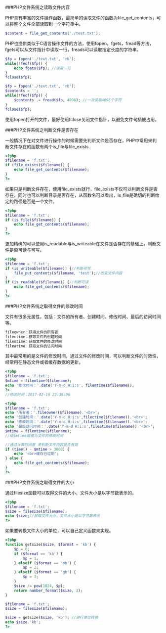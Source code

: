 ###PHP文件系统之读取文件内容

PHP具有丰富的文件操作函数，最简单的读取文件的函数为file_get_contents，可以将整个文件全部读取到一个字符串中。

```php
$content = file_get_contents('./test.txt');
```

PHP也提供类似于C语言操作文件的方法，使用fopen，fgets，fread等方法，fgets可以从文件指针中读取一行，freads可以读取指定长度的字符串。

```php
$fp = fopen('./text.txt', 'rb');
while(!feof($fp)) {
    echo fgets($fp); //读取一行
}
fclose($fp);
```



```php
$fp = fopen('./text.txt', 'rb');
$contents = '';
while(!feof($fp)) {
    $contents .= fread($fp, 4096); //一次读取4096个字符
}
fclose($fp);
```

使用fopen打开的文件，最好使用fclose关闭文件指针，以避免文件句柄被占用。



###PHP文件系统之判断文件是否存在


一般情况下在对文件进行操作的时候需要先判断文件是否存在，PHP中常用来判断文件存在的函数有两个is_file与file_exists.

```php
<?php
$filename = 'f.txt';
if (file_exists($filename)) {
    echo file_get_contents($filename);
}
?>
```

如果只是判断文件存在，使用file_exists就行，file_exists不仅可以判断文件是否存在，同时也可以判断目录是否存在，从函数名可以看出，is_file是确切的判断给定的路径是否是一个文件。

```php
<?php
$filename = 'f.txt';
if (is_file($filename)) {
    echo file_get_contents($filename);
}
?>
```

更加精确的可以使用is_readable与is_writeable在文件是否存在的基础上，判断文件是否可读与可写。

```php
<?php
$filename = 'f.txt';
if (is_writeable($filename)) {//判断可写
    file_put_contents($filename, 'test');//改变文件内容
}
if (is_readable($filename)) {//判断可读
    echo file_get_contents($filename);
}
?>
```





###PHP文件系统之取得文件的修改时间

文件有很多元属性，包括：文件的所有者、创建时间、修改时间、最后的访问时间等。


```php
fileowner：获得文件的所有者
filectime：获取文件的创建时间
filemtime：获取文件的修改时间
fileatime：获取文件的访问时间
```

其中最常用的是文件的修改时间，通过文件的修改时间，可以判断文件的时效性，经常用在静态文件或者缓存数据的更新。

```php
<?php
$filename = 'f.txt';
$mtime = filemtime($filename);
echo '修改时间：'.date('Y-m-d H:i:s', filemtime($filename));
?>
//修改时间：2017-02-16 22:39:06
```


```php
<?php
$filename = 'f.txt';
echo '所有者：'.fileowner($filename).'<br>';
echo '创建时间：'.date('Y-m-d H:i:s',filectime($filename)).'<br>';
echo '修改时间：'.date('Y-m-d H:i:s',filemtime($filename)).'<br>';
echo '最后访问时间：'.date('Y-m-d H:i:s',fileatime($filename)).'<br>';
$mtime = filemtime($filename);
//给$mtime赋值为文件的修改时间

//通过计算时间差 来判断文件内容是否有效
if (time() - $mtime > 3600) {
    echo '<br>缓存已过期';
} else {
    echo file_get_contents($filename);
}
?>
```

###PHP文件系统之取得文件的大小

通过filesize函数可以取得文件的大小，文件大小是以字节数表示的。



```php
<?php
$filename = 'f.txt';
$size = filesize($filename);
echo $size;//获取文件大小，文件大小是以字节数表示
?>
```


如果要转换文件大小的单位，可以自己定义函数来实现。

```php
<?php
function getsize($size, $format = 'kb') {
    $p = 0;
    if ($format == 'kb') {
        $p = 1;
    } elseif ($format == 'mb') {
        $p = 2;
    } elseif ($format == 'gb') {
        $p = 3;
    }
    $size /= pow(1024, $p);
    return number_format($size, 3);
}

$filename = 'f.txt';
$size = filesize($filename);

$size = getsize($size, 'kb'); //进行单位转换
echo $size.'kb';
?>
```